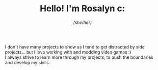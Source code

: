 <div align="center">

<h1>
  Hello! I'm Rosalyn c:<br />
  <h6>(she/her)</h6>
</h1>

</div>

<br />

I don't have many projects to show as I tend to get distracted by side projects... but I love working with and modding video games :)<br />
I always strive to learn more through my projects, to push the boundaries and develop my skills.


<!--
**tinyrosalyn/tinyrosalyn** is a ✨ _special_ ✨ repository because its `README.md` (this file) appears on your GitHub profile.

Here are some ideas to get you started:

- 🔭 I’m currently working on ...
- 🌱 I’m currently learning ...
- 👯 I’m looking to collaborate on ...
- 🤔 I’m looking for help with ...
- 💬 Ask me about ...
- 📫 How to reach me: ...
- 😄 Pronouns: ...
- ⚡ Fun fact: ...
-->
